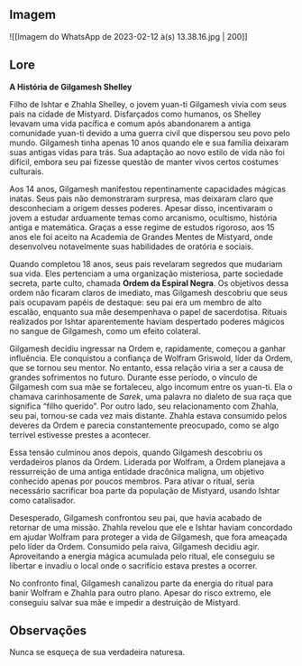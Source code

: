 ## Imagem

![[Imagem do WhatsApp de 2023-02-12 à(s) 13.38.16.jpg | 200]]


## Lore

**A História de Gilgamesh Shelley**

Filho de Ishtar e Zhahla Shelley, o jovem yuan-ti Gilgamesh vivia com seus pais na cidade de Mistyard. Disfarçados como humanos, os Shelley levavam uma vida pacífica e comum após abandonarem a antiga comunidade yuan-ti devido a uma guerra civil que dispersou seu povo pelo mundo. Gilgamesh tinha apenas 10 anos quando ele e sua família deixaram suas antigas vidas para trás. Sua adaptação ao novo estilo de vida não foi difícil, embora seu pai fizesse questão de manter vivos certos costumes culturais.

Aos 14 anos, Gilgamesh manifestou repentinamente capacidades mágicas inatas. Seus pais não demonstraram surpresa, mas deixaram claro que desconheciam a origem desses poderes. Apesar disso, incentivaram o jovem a estudar arduamente temas como arcanismo, ocultismo, história antiga e matemática. Graças a esse regime de estudos rigoroso, aos 15 anos ele foi aceito na Academia de Grandes Mentes de Mistyard, onde desenvolveu notavelmente suas habilidades de oratória e sociais.

Quando completou 18 anos, seus pais revelaram segredos que mudariam sua vida. Eles pertenciam a uma organização misteriosa, parte sociedade secreta, parte culto, chamada **Ordem da Espiral Negra**. Os objetivos dessa ordem não ficaram claros de imediato, mas Gilgamesh descobriu que seus pais ocupavam papéis de destaque: seu pai era um membro de alto escalão, enquanto sua mãe desempenhava o papel de sacerdotisa. Rituais realizados por Ishtar aparentemente haviam despertado poderes mágicos no sangue de Gilgamesh, como um efeito colateral.

Gilgamesh decidiu ingressar na Ordem e, rapidamente, começou a ganhar influência. Ele conquistou a confiança de Wolfram Griswold, líder da Ordem, que se tornou seu mentor. No entanto, essa relação viria a ser a causa de grandes sofrimentos no futuro. Durante esse período, o vínculo de Gilgamesh com sua mãe se fortaleceu, algo incomum entre os yuan-ti. Ela o chamava carinhosamente de _Sarek_, uma palavra no dialeto de sua raça que significa “filho querido”. Por outro lado, seu relacionamento com Zhahla, seu pai, tornou-se cada vez mais distante. Zhahla estava consumido pelos deveres da Ordem e parecia constantemente preocupado, como se algo terrível estivesse prestes a acontecer.

Essa tensão culminou anos depois, quando Gilgamesh descobriu os verdadeiros planos da Ordem. Liderada por Wolfram, a Ordem planejava a ressurreição de uma antiga entidade dracônica maligna, um objetivo conhecido apenas por poucos membros. Para ativar o ritual, seria necessário sacrificar boa parte da população de Mistyard, usando Ishtar como catalisador.

Desesperado, Gilgamesh confrontou seu pai, que havia acabado de retornar de uma missão. Zhahla revelou que ele e Ishtar haviam concordado em ajudar Wolfram para proteger a vida de Gilgamesh, que fora ameaçada pelo líder da Ordem. Consumido pela raiva, Gilgamesh decidiu agir. Aproveitando a energia mágica acumulada pelo ritual, ele conseguiu se libertar e invadiu o local onde o sacrifício estava prestes a ocorrer.

No confronto final, Gilgamesh canalizou parte da energia do ritual para banir Wolfram e Zhahla para outro plano. Apesar do risco extremo, ele conseguiu salvar sua mãe e impedir a destruição de Mistyard.

## Observações

Nunca se esqueça de sua verdadeira naturesa.
